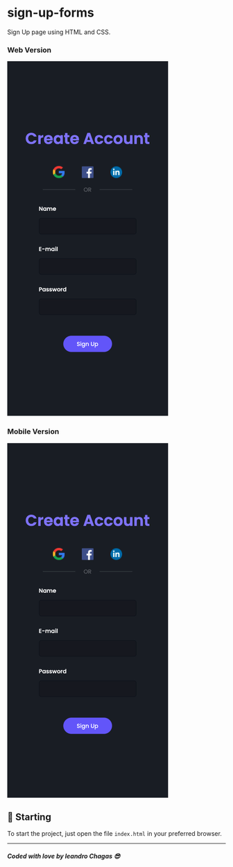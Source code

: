# sign-up-forms

Sign Up page using HTML and CSS.<br />
### Web Version
<img src="assets/final-mobile.png" alt="Mobile Version" />


### Mobile Version
<img src="assets/final-mobile.png" alt="Mobile Version"/>

## 🚀 Starting

To start the project, just open the file `index.html` in your preferred browser.

---
##### Coded with love by leandro Chagas 😎
